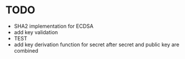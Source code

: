 # TODO
- SHA2 implementation for ECDSA
- add key validation
- TEST
- add key derivation function for secret after secret and public key are combined
